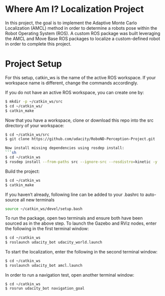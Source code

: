 # Where Am I? Localization Project

In this project, the goal is to implement the Adaptive Monte Carlo Localization (AMCL) method in order to determine a robots pose within the Robot Operating System (ROS). A custom ROS package was built leveraging the AMCL and Move Base ROS packages to localize a custom-defined robot in order to complete this project.

# Project Setup
For this setup, catkin_ws is the name of the active ROS workspace. If your workspace name is different, change the commands accordingly.

If you do not have an active ROS workspace, you can create one by:

```sh
$ mkdir -p ~/catkin_ws/src
$ cd ~/catkin_ws/
$ catkin_make
```

Now that you have a workspace, clone or download this repo into the src directory of your workspace:
```sh
$ cd ~/catkin_ws/src
$ git clone https://github.com/udacity/RoboND-Perception-Project.git

Now install missing dependencies using rosdep install:
```sh
$ cd ~/catkin_ws
$ rosdep install --from-paths src --ignore-src --rosdistro=kinetic -y
```
Build the project:
```sh
$ cd ~/catkin_ws
$ catkin_make
```

If you haven’t already, following line can be added to your .bashrc to auto-source all new terminals
```sh
source ~/catkin_ws/devel/setup.bash
```

To run the package, open two terminals and ensure both have been sourced as in the above step. To launch the Gazebo and RViz nodes, enter the following in the first terminal window:
```sh
$ cd ~/catkin_ws
$ roslaunch udacity_bot udacity_world.launch
```

To start the localization, enter the following in the second terminal window:
```sh
$ cd ~/catkin_ws
$ roslaunch udacity_bot amcl.launch
```

In order to run a navigation test, open another terminal window:
```
$ cd ~/catkin_ws
$ rosrun udacity_bot navigation_goal
``` 

